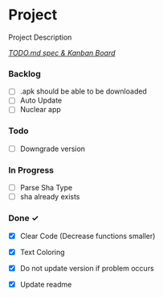 # Project

Project Description

<em>[TODO.md spec & Kanban Board](https://bit.ly/3fCwKfM)</em>

### Backlog

- [ ] .apk should be able to be downloaded  
- [ ] Auto Update  
- [ ] Nuclear app  

### Todo

- [ ] Downgrade version  

### In Progress

- [ ] Parse Sha Type  
- [ ] sha already exists  

### Done ✓

- [x] Clear Code  (Decrease functions smaller)  
- [x] Text Coloring  
- [x] Do not update version if problem occurs  
- [x] Update readme  

